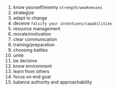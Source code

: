 1. know yourself/enemy `strength/weaknesses`
2. strategize
3. adapt to change
4. deceive `falsify your intentions/capabilities`
5. resource management
6. morale/motivation
7. clear communication
8. training/preparation
9. choosing battles
10. unite
11. be decisive
12. know environment
13. learn from others
14. focus on end goal
15. balance authority and approachability
